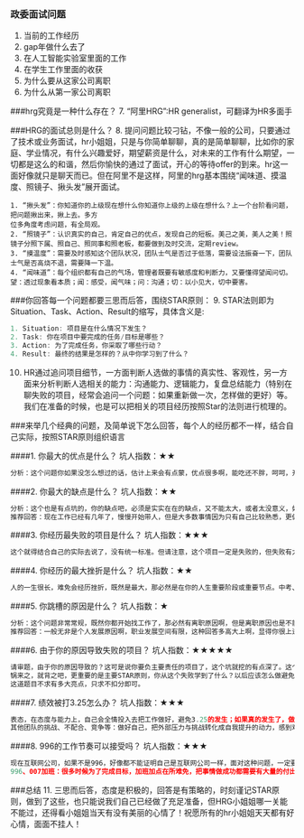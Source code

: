 ### 政委面试问题
1. 当前的工作经历
2. gap年做什么去了
3. 在人工智能实验室里面的工作
4. 在学生工作里面的收获
5. 为什么要从这家公司离职
6. 为什么从第一家公司离职

###hrg究竟是一种什么存在？
7. “阿里HRG”:HR generalist，可翻译为HR多面手

###HRG的面试总则是什么？
8. 提问问题比较刁钻，不像一般的公司，只要通过了技术或业务面试，hr小姐姐，只是与你简单聊聊，真的是简单聊聊，比如你的家庭、学业情况，有什么兴趣爱好，期望薪资是什么，对未来的工作有什么期望，一切都是这么的和谐，然后你愉快的通过了面试，开心的等待offer的到来。hr这一面好像就只是聊天而已。但在阿里不是这样，阿里的hrg基本围绕“闻味道、摸温度、照镜子、揪头发”展开面试。
```
1. “揪头发”：你知道你的上级现在想什么你知道你上级的上级在想什么？上一个台阶看问题，把问题揪出来，揪上去。多方
位多角度考虑问题，有全局观。
2. “照镜子”：认识真实的自己，肯定自己的优点，发现自己的短板。美己之美，美人之美！照镜子分照下属、照自己、照同事和照老板，都要做到及时交流，定期review。
3. “摸温度”：需要及时感知这个团队状况，团队士气是否过于低落，需要设法振奋一下，团队士气是否高烧不退，需要降一下温。
4. “闻味道”：每个组织都有自己的气场，管理者既要有敏感度和判断力，又要懂得望闻问切。望：透过现象看本质；闻：感受，闻气味；问：沟通；切：以小见大，切中要害。
```

###你回答每一个问题都要三思而后答，围绕STAR原则：
9. STAR法则即为Situation、Task、Action、Result的缩写，具体含义是:
```js
1. Situation: 项目是在什么情况下发生？
2. Task: 你在项目中要完成的任务/目标是哪些？
3. Action: 为了完成任务，你采取了哪些行动？
4. Result: 最终的结果是怎样的？从中你学习到了什么？
```

10. HR通过追问项目细节，一方面判断人选做的事情的真实性、客观性，另一方面来分析判断人选相关的能力：沟通能力、逻辑能力，复盘总结能力（特别在聊失败的项目，经常会追问一个问题：如果重新做一次，怎样做的更好）等。我们在准备的时候，也是可以把相关的项目经历按照Star的法则进行梳理的。

###来举几个经典的问题，及简单说下怎么回答，每个人的经历都不一样，结合自己实际，按照STAR原则组织语言

####1. 你最大的优点是什么？                                坑人指数：★★
```js
分析：这个问题你如果没怎么想过的话，估计上来会有点蒙，优点很多啊，能吃还不胖，呵呵，开个玩笑。比较普遍中庸的回答：做事比较认真负责，具有owner精神，能够让别人放心的把后背交给自己的人。然后举例说明，注意STAR原则，什么情景，发生了什么事情，你怎么处理的，最终的结果是什么。
```

####2. 你最大的缺点是什么？                               坑人指数：★★
```js
分析：这个也是有点坑的，你的缺点吧，必须是实实在在的缺点，又不能太大，或者太没意义，如果说的太大，那岂不是说明你这个人很low，我凭什么要你？如果说的太没意义，那不是跟没说一样，避免回答，比较懒，自制力差等，或者把自己的优点故意说成缺点，比如说我太负责了。
推荐回答：现在工作已经有几年了，慢慢开始带人，但是大多数事情因为只有自己比较熟悉，更偏向于自己做，事必躬亲，意识到这是不对的。老板和直属领导也总是对我说要注意转型。然后结合STAR原则，具体举例说明。然后补充自己现在正慢慢注意，只有把一些人，团结起来形成合力，共同完成事情，才是更大的考验。
```

####3. 你经历最失败的项目是什么？                   坑人指数：★★★
```js
这个就得结合自己的实际去说了，没有统一标准。但请注意，这个项目一定是失败的，但失败有大有小。与其说问你失败的项目，其实更多的是想了解，你从这个失败的项目中学到了什么，对你自己有什么提升，如果让你从头来一遍，你能不能转败为赢。
```

####4. 你经历的最大挫折是什么？                      坑人指数：★★
```js
人的一生很长，难免会经历挫折，既然是最大，那必然是在你的人生重要阶段或重要节点。中考、高考、考研or就业选择，感情都是可能让你经历挫折的。hr这些都想听，但她更想知道的是，你是怎么走出挫折阴影的，这对你的人生有什么影响，比如你的耐挫能力是不是变强了许多啊，这也能反映出你这个人是不是够皮实么。一个有故事，经历丰富的人，毕竟会与生活在温室里人有很大差别。
```

####5. 你跳槽的原因是什么？                           坑人指数：★
```js
分析：这个问题非常常规，既然你都开始找工作了，那必然有离职原因啊，但是离职原因也是不能瞎说的，比如说你说跟领导不合，净给我干一些不想干的事情，额。。你换新的工作，就能跟领导合了，给的事情就能是你想干的了？hr会觉得你这个人很难合作，基本听到这一句，你已经被pass了。有的人比较直接，说薪资太低，哥哥，你能保证我这份工作就能给的工资高？当然hr心知肚明大家换工作普遍是薪资不满意了，但请不要这么诚实嘛！
推荐回答：一般无非是个人发展原因啊，职业发展空间有限，这种回答多高大上啊，显得你很上进，一直在追求更加卓越的自己！
```

####6. 由于你的原因导致失败的项目？            坑人指数：★★★★★
```js
请审题，由于你的原因导致的？这可是说你要负主要责任的项目了，这个坑就挖的有点深了。这个过失可就主要是你的了，这件事可大可小，可谓是无论怎么回到，首先错误肯定是你的了，也就是甩给你一个锅。
锅来之，就背之吧，更重要的是主要STAR原则，你从这个失败学到了什么？以后应该怎么做避免失败。
这道题目不求有多大亮点，只求不扣分即可。
```

####7. 绩效被打3.25怎么办？                         坑人指数：★★★
```js
表态，在态度与能力上，自己会全情投入去把工作做好，避免3.25的发生；如果真的发生了，做好复盘、做好沟通，找到问题的关键点，并进行提升。
其他团队的挑战、不配合、竞争等：做好自己，把外部压力与挑战转化成自我提升的动力，感到难受的时候就是进步的时候。
```

####8. 996的工作节奏可以接受吗？               坑人指数：★★★
```js
现在互联网公司，如果不是996，好像都不能证明自己是互联网公司一样，面对这种问题，一定要以乐观的心态回答。这是在给你考验呢？
996、007加班：很多时候为了完成目标，加班加点在所难免，把事情做成功都需要有大量的付出，愿意all in的心态去把事情做成，过往的经历中有哪些类似的经历……（举例）
```

###总结
11. 三思而后答，态度是积极的，回答是有策略的，时刻谨记STAR原则，做到了这些，也只能说我们自己已经做了充足准备，但HRG小姐姐哪一关能不能过，还得看小姐姐当天有没有美丽的心情了！祝愿所有的hr小姐姐天天都有好心情，面面不挂人！
